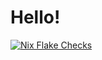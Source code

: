 # Hello!
[![Nix Flake Checks](https://github.com/JeremiahSecrist/nixos-config/actions/workflows/checks.yml/badge.svg)](https://github.com/JeremiahSecrist/nixos-config/actions/workflows/checks.yml)
